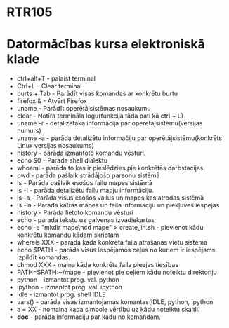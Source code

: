 # RTR105
# Datormācības kursa elektroniskā klade
* ctrl+alt+T - palaist terminal
* Ctrl+L - Clear terminal
* burts + Tab - Parādīt visas komandas ar konkrētu burtu
* firefox & - Atvērt Firefox
* uname - Parādīt operētājsistēmas nosaukumu
* clear - Notīra termināla logu(funkcija tāda pati kā ctrl + L)
* uname -r - detalizētāka informācija par operētājsistēmu(versijas numurs)
* uname -a - parāda detalizētu informačiju par operētājsistēmu(konkrēts Linux versijas nosaukums)
* history - parāda izmantoto komandu vēsturi.
* echo $0 - Parāda shell dialektu
* whoami - parāda to kas ir pieslēdzies pie konkrētās darbstacijas
* pwd - parāda pašlaik strādājošo parsonu sistēmā
* ls - Parāda pašlaik esošos failu mapes sistēmā
* ls -l - parāda detalizētu failu mapju informāciju.
* ls -a - Parāda visus esošos vailus un mapes kas atrodas sistēmā
* ls -la - Parāda katras mapes un faila informāciju un piekļuves iespējas
* history - Parāda lietoto komandu vēsturi
* echo - parada tekstu uz galvenas izvadiekartas
* echo -e "mkdir mape\ncd mape" > create_in.sh - pievienot kādu konkrētu komandu kādam skriptam
* whereis XXX - parāda kāda konkrēta faila atrašanās vietu sistēmā
* echo $PATH - parāda visus iespējamos ceļus no kuriem ir iespējams izpildīt komandas.
* chmod XXX - maina kāda konkrēta faila pieejas tiesības
* PATH=$PATH:~/mape - pievienot pie ceļiem kādu noteiktu direktoriju
* python - izmantot prog. val. python
* ipython - izmantot prog. val. ipython
* idle - izmantot prog. shell IDLE
* vars() - parāda visas izmantojamas komantas(IDLE, python, ipython
* a = XX - nomaina kada simbole vērtību uz kādu noteiktu skaitli.
* __doc__ - parada informaciju par kadu no komandam.
